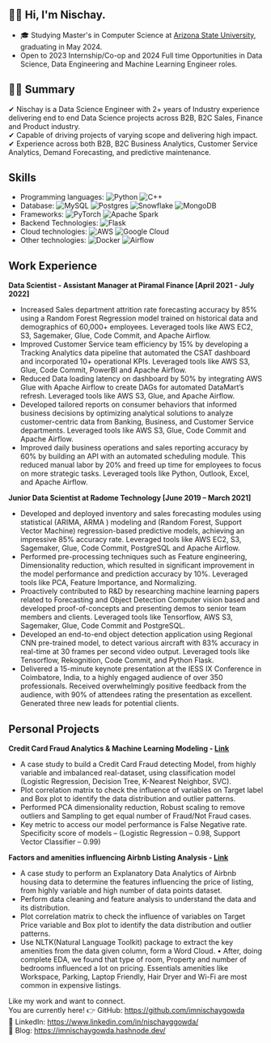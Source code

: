 
## 👋🏻  Hi, I'm Nischay.
- 🎓 Studying Master's in Computer Science at [Arizona State University](https://asu.edu), graduating in May 2024.
- Open to 2023 Internship/Co-op and 2024 Full time Opportunities in Data Science, Data Engineering and Machine Learning Engineer roles.

## 👨‍💻 Summary

✔ Nischay is a Data Science Engineer with 2+ years of Industry experience delivering end to end Data Science projects across B2B, B2C Sales, Finance and Product industry. <br/> ✔ Capable of driving projects of varying scope and delivering high impact. <br/> ✔ Experience across both B2B, B2C Business Analytics, Customer Service Analytics, Demand Forecasting, and predictive maintenance. <br/> 


## Skills

* Programming languages: ![Python](https://img.shields.io/badge/python-3670A0?style=for-the-badge&logo=python&logoColor=ffdd54) ![C++](https://img.shields.io/badge/c++-%2300599C.svg?style=for-the-badge&logo=c%2B%2B&logoColor=white) 
* Database: ![MySQL](https://img.shields.io/badge/mysql-%2300f.svg?style=for-the-badge&logo=mysql&logoColor=white) ![Postgres](https://img.shields.io/badge/postgres-%23316192.svg?style=for-the-badge&logo=postgresql&logoColor=white) ![Snowflake](https://img.shields.io/badge/Snowflake-29B5E8.svg?style=for-the-badge&logo=Snowflake&logoColor=white) ![MongoDB](https://img.shields.io/badge/MongoDB-47A248.svg?style=for-the-badge&logo=MongoDB&logoColor=white)
* Frameworks: ![PyTorch](https://img.shields.io/badge/PyTorch-%23EE4C2C.svg?style=for-the-badge&logo=PyTorch&logoColor=white) ![Apache Spark](https://img.shields.io/badge/Apache%20Spark-E25A1C.svg?style=for-the-badge&logo=Apache-Spark&logoColor=white)
* Backend Technologies: ![Flask](https://img.shields.io/badge/flask-%23000.svg?style=for-the-badge&logo=flask&logoColor=white)
* Cloud technologies: ![AWS](https://img.shields.io/badge/AWS-%23FF9900.svg?style=for-the-badge&logo=amazon-aws&logoColor=white) ![Google Cloud](https://img.shields.io/badge/Google%20Cloud-4285F4.svg?style=for-the-badge&logo=Google-Cloud&logoColor=white)
* Other technologies: ![Docker](https://img.shields.io/badge/docker-%230db7ed.svg?style=for-the-badge&logo=docker&logoColor=white) ![Airflow](https://img.shields.io/badge/Apache%20Airflow-017CEE.svg?style=for-the-badge&logo=Apache-Airflow&logoColor=white)

## Work Experience

**Data Scientist - Assistant Manager at Piramal Finance [April 2021 - July 2022]** 
* Increased Sales department attrition rate forecasting accuracy by 85% using a Random Forest Regression model trained on historical data and demographics of 60,000+ employees. Leveraged tools like AWS EC2, S3, Sagemaker, Glue, Code Commit, and Apache Airflow.
* Improved Customer Service team efficiency by 15% by developing a Tracking Analytics data pipeline that automated the CSAT dashboard and incorporated 10+ operational KPIs. Leveraged tools like AWS S3, Glue, Code Commit, PowerBI and Apache Airflow.
* Reduced Data loading latency on dashboard by 50% by integrating AWS Glue with Apache Airflow to create DAGs for automated DataMart’s refresh. Leveraged tools like AWS S3, Glue, and Apache Airflow.
* Developed tailored reports on consumer behaviors that informed business decisions by optimizing analytical solutions to analyze customer-centric data from Banking, Business, and Customer Service departments. Leveraged tools like AWS S3, Glue, Code Commit and Apache Airflow.
* Improved daily business operations and sales reporting accuracy by 60% by building an API with an automated scheduling module. This reduced manual labor by 20% and freed up time for employees to focus on more strategic tasks. Leveraged tools like Python, Outlook, Excel, and Apache Airflow.

**Junior Data Scientist at Radome Technology [June 2019 – March 2021]**
* Developed and deployed inventory and sales forecasting modules using statistical (ARIMA, ARMA ) modeling and (Random Forest, Support Vector Machine) regression-based predictive models, achieving an impressive 85% accuracy rate. Leveraged tools like AWS EC2, S3, Sagemaker, Glue, Code Commit,
PostgreSQL and Apache Airflow.
* Performed pre-processing techniques such as Feature engineering, Dimensionality reduction, which resulted in significant improvement in the model performance and prediction accuracy by 10%. Leveraged tools like PCA, Feature Importance, and Normalizing.
* Proactively contributed to R&D by researching machine learning papers related to Forecasting and Object Detection Computer vision based and developed proof-of-concepts and presenting demos to senior team members and clients. Leveraged tools like Tensorflow, AWS S3, Sagemaker, Glue, Code Commit
and PostgreSQL.
* Developed an end-to-end object detection application using Regional CNN pre-trained model, to detect various aircraft with 83% accuracy in real-time at 30 frames per second video output. Leveraged tools like Tensorflow, Rekognition, Code Commit, and Python Flask.
* Delivered a 15-minute keynote presentation at the IESS IX Conference in Coimbatore, India, to a highly engaged audience of over 350 professionals. Received overwhelmingly positive feedback from the audience, with 90% of attendees rating the presentation as excellent. Generated three new leads for potential clients.

## Personal Projects

**Credit Card Fraud Analytics & Machine Learning Modeling - [Link](https://github.com/imnischaygowda/Credit-Card-Fraud)**
* A case study to build a Credit Card Fraud detecting Model, from highly variable and imbalanced real-dataset, using classification model (Logistic Regression, Decision Tree, K-Nearest Neighbor, SVC).
* Plot correlation matrix to check the influence of variables on Target label and Box plot to identify the data distribution and outlier patterns.
* Performed PCA dimensionality reduction, Robust scaling to remove outliers and Sampling to get equal number of Fraud/Not Fraud cases.
* Key metric to access our model performance is False Negative rate. Specificity score of models – (Logistic Regression – 0.98, Support Vector Classifier – 0.99)


**Factors and amenities influencing Airbnb Listing Analysis - [Link](https://github.com/imnischaygowda/Airbnb_Price_Analysis)**
* A case study to perform an Explanatory Data Analytics of Airbnb housing data to determine the features influencing the price of listing, from highly variable and high number of data points dataset.
* Perform data cleaning and feature analysis to understand the data and its distribution.
* Plot correlation matrix to check the influence of variables on Target Price variable and Box plot to identify the data distribution and outlier patterns.
* Use NLTK(Natural Language Toolkit) package to extract the key amenities from the data given column, form a Word Cloud. • After, doing complete EDA, we found that type of room, Property and number of bedrooms influenced a lot on pricing. Essentials amenities like Workspace, Parking, Laptop Friendly, Hair Dryer and Wi-Fi are most common in expensive listings.

Like my work and want to connect. <br/> 
You are currently here! 👉 GitHub: https://github.com/imnischaygowda  <br/>
👔 LinkedIn: https://www.linkedin.com/in/nischayggowda/  <br/>
📖 Blog: https://imnischaygowda.hashnode.dev/ <br/>
